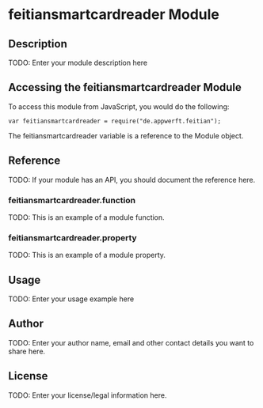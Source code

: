 # feitiansmartcardreader Module

## Description

TODO: Enter your module description here

## Accessing the feitiansmartcardreader Module

To access this module from JavaScript, you would do the following:

    var feitiansmartcardreader = require("de.appwerft.feitian");

The feitiansmartcardreader variable is a reference to the Module object.

## Reference

TODO: If your module has an API, you should document
the reference here.

### feitiansmartcardreader.function

TODO: This is an example of a module function.

### feitiansmartcardreader.property

TODO: This is an example of a module property.

## Usage

TODO: Enter your usage example here

## Author

TODO: Enter your author name, email and other contact
details you want to share here.

## License

TODO: Enter your license/legal information here.
